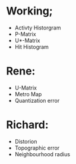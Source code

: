 # Working;
- Activty Historgram
- P-Matrix
- U*-Matrix
- Hit Histogram

# Rene:
- U-Matrix
- Metro Map
- Quantization error

# Richard:
- Distorion
- Topographic error
- Neighbourhood radius
